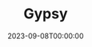 ---
title: Gypsy
date: 2023-09-08T00:00:00
opening_date: 1963-11-15
closing_date: 1963-11-23
layout: productions
program:
Theatre: Theatre Jacksonville
Venue: Little Theatre
cast:
- Uncle Jocko: Dixon Turner
- George: Phil Meunier
- Girl:
  - Candy Oberdorfer
  - Terry Lynn Collins
- Arnold: Morris Foor
- Balloon Girl: Mary Marell
- Mother:
  - Ruth Coleman
  - Liz Collins
  - Ruth Geis
  - Joyce Gore
  - Ruth Perry
- Baby Louise: Tina Coleman
- Baby June: Robin Yancey
- Rose: Thelma Baker
- Chousie: FiFi
- Pop: Frank Ridge
- Newsboy:
  - Jon Goodman
  - Danny Goodman
  - Stanley Picus
  - Michael Pittman
  - Morris Foor
- Weber: Gene Moore
- Herbie: Willard Berdit
- Louise: Martha Tanner
- June: Barbara Goodman
- Tulsa: Frank Spolar
- Yonkers: Bill Milton
- Angie: David Lang
- L.A.: John Skye
- Kringelein: Bernie Shainbrown
- Mr. Goldstone: Sid Backer
- Farm Boy:
  - Bill Milton
  - John Skye
  - Frank Spolar
  - David Land
  - Nolan Dingman
- Miss Cratchitt: Ellen Black
- Agnes: Kelly Stansel
- Marjorie May: Cathy Perry
- Dolores: Diana Schuh
- Thelma: Pat Harper
- Edna: Cindy Wooden
- Gail: Charlotte Smotherman
- Pastey: Dixon Turner
- Tessie Tura: Terry McIntyre
- Mazeppa: Jeanne Solomon
- Electra: Gertrude Moller
- Cigar: Jimtom Richardson
- Showgirl:
  - Bambi Bowen
  - Charlotte Ann Rogers
  - Linda Brown
  - Anita Cheshire
- Alston Summers: Alston Summers
- Phil: Gene Moore
- Bourgeron-Cochon: Allen Glenn
- Dancer:
  - Cathy Perry
  - Diana Schuh
  - Ruthie Piva
  - Sara-Jo Berman
  - Judy MacDonald
crew:
- Director: George Ballis
- Choreographer: Jeanne Solomon
- Musical Director: Rosalind MacEnulty
- Set Designer: Chase Ambler
- Lighting Designer: Peggy Miller
- Costumes:
  - Frank Ridge
  - Ruth Perry
  - Ruth Coleman
- Production Supervisor: Marshall Grauer
- Assistant Production Supervisor: Carolyn Lieder
- Stage Manager: Phil Meunier
- Assistant Stage Manager: Sid Backer
- Lighting:
  - Sandra Spencer
  - Barbara Jensen
- Properties:
  - Helen Cochran
  - Ed Poole
  - Gladys Witten
  - Joyce Kaye
  - Jean Schnabel
  - Betty Hallett
  - Gladys Dale
  - Beverly Fink
  - Eula Walters
  - Bill Thornton
  - Doris Thornhill
  - Mary Frances Thornhill
  - Gayle Swymer
  - A. Ira Fink
  - Bill Gibbs
  - Carolyn Lieder
  - Esther Barnes
  - Ellen Black
- Make-Up:
  - Bill Milton
  - Phil Meunier
  - Bill Thornton
  - John Skye
  - Gertrude Moller
  - Ruth Perry
  - Ruth Coleman
  - Jean Goodman
  - Liz Collins
- Stage Crew:
  - Ray Collins
  - Bob Schuh
  - Buddy Marshall
- Painting:
  - Dixie Cohen
  - Dixon Turner
  - Barbara Jensen
  - Galdys Dale
- Crew Workers:
  - Liz Collins
  - Peggy Miller
  - Charlotte Smotherman
  - Diana Schuh
  - Wenonah Wells
  - Sandra Spencer
  - Eula Walters
  - A. Ira Fink
- Stage Hands:
  - Allen Glenn
  - Bob Schuh
  - John Skye
  - Bernie Shainbrown
  - Sid Backer
  - Dixon Turner
  - Phil Meunier
understudies:
orchestra:
---